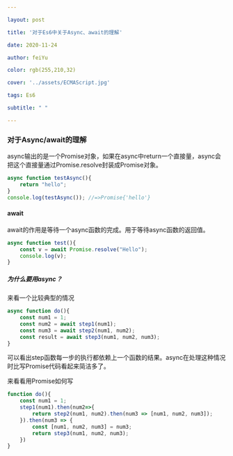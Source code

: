 ```yaml
---

layout: post

title: '对于Es6中关于Async、await的理解'

date: 2020-11-24

author: feiYu

color: rgb(255,210,32)

cover: '../assets/ECMAScript.jpg'

tags: Es6

subtitle: " "

---
```


### 对于Async/await的理解

async输出的是一个Promise对象，如果在async中return一个直接量，async会把这个直接量通过Promise.resolve封装成Promise对象。

```typescript
async function testAsync(){
	return "hello";
}
console.log(testAsync()); //=>Promise{'hello'}
```

#### await

await的作用是等待一个async函数的完成。用于等待async函数的返回值。

```typescript
async function test(){
	const v = await Promise.resolve("Hello");
	console.log(v);
}
```

##### 为什么要用async？

来看一个比较典型的情况

```javascript
async function do(){
	const num1 = 1;
	const num2 = await step1(num1);
	const num3 = await step2(num1, num2);
	const result = await step3(num1, num2, num3);
}
```

可以看出step函数每一步的执行都依赖上一个函数的结果。async在处理这种情况时比写Promise代码看起来简洁多了。

来看看用Promise如何写

```javascript
function do(){
	const num1 = 1;
	step1(num1).then(num2=>{
		return step2(num1, num2).then(num3 => [num1, num2, num3]);
	}).then(num3 => {
        const [num1, num2, num3] = num3;
		return step3(num1, num2, num3);
	})
}
```



